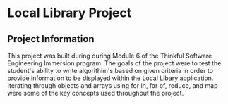 # Local Library Project
## Project Information
This project was built during during Module 6 of the Thinkful Software Engineering Immersion program. 
The goals of the project were to test the student's ability to write algorithim's based on given criteria in order to provide information to be displayed within the Local Libary application. 
Iterating through objects and arrays using for in, for of, reduce, and map were some of the key concepts used throughout the project. 

